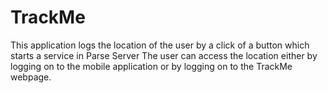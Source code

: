 # TrackMe
This application logs the location of the user by a click of a button which starts a service in Parse Server
The user can access the location either by logging on to the mobile application or by logging on to the TrackMe webpage.
